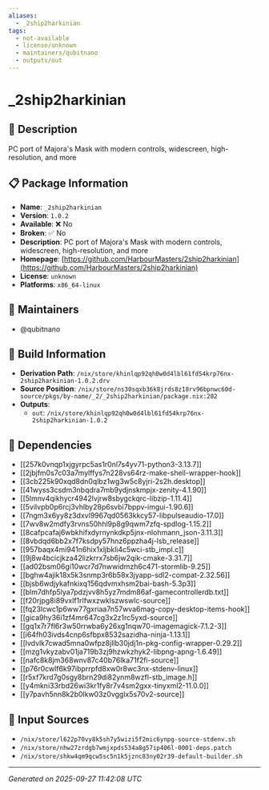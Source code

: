 ```yaml
---
aliases:
  - _2ship2harkinian
tags:
  - not-available
  - license/unknown
  - maintainers/qubitnano
  - outputs/out
---
```


# _2ship2harkinian

## 📝 Description

PC port of Majora's Mask with modern controls, widescreen, high-resolution, and more

## 📋 Package Information

- **Name**: `_2ship2harkinian`
- **Version**: `1.0.2`
- **Available**: ❌ No
- **Broken**: ✅ No
- **Description**: PC port of Majora's Mask with modern controls, widescreen, high-resolution, and more
- **Homepage**: [https://github.com/HarbourMasters/2ship2harkinian](https://github.com/HarbourMasters/2ship2harkinian)
- **License**: `unknown`
- **Platforms**: `x86_64-linux`
## 👥 Maintainers

- @qubitnano


## 🔧 Build Information

- **Derivation Path**: `/nix/store/khinlqp92qh0w0d4lbl61fd54krp76nx-2ship2harkinian-1.0.2.drv`
- **Source Position**: `/nix/store/ns30sqxb36k8jrds8z18rv96bpnwc60d-source/pkgs/by-name/_2/_2ship2harkinian/package.nix:202`
- **Outputs**:
  - `out`:  `/nix/store/khinlqp92qh0w0d4lbl61fd54krp76nx-2ship2harkinian-1.0.2`

## 🔗 Dependencies

- [[257k0vnqp1xjgyrpc5as1r0nl7s4yv71-python3-3.13.7]]
- [[2jbjfm0s7c03a7mylffys7n228vs64rz-make-shell-wrapper-hook]]
- [[3cb225k90xqd8dn0qlbz1wg3w5c8yjri-2s2h.desktop]]
- [[41wyss3csdm3nbqdra7mb9ydjnskmpjx-zenity-4.1.90]]
- [[5lmnv4qikhycr4942lvjrw8sbygckqrc-libzip-1.11.4]]
- [[5vilvpb0p6rcj3vhlby28p6svbi7bppv-imgui-1.90.6]]
- [[7ngm3x6yy8z3dxvl9967qd0563kkcy57-libpulseaudio-17.0]]
- [[7wv8w2mdfy3rvns50hhl9p8g9qwm7zfq-spdlog-1.15.2]]
- [[8cafpcafaj6wbkhifxdyrnynkdkp5jnx-nlohmann_json-3.11.3]]
- [[8vbdqd6bb2x7f7ksdpy57hnz6ppzha4j-lsb_release]]
- [[957baqx4mi941n6hix1xljbkli4c5wci-stb_impl.c]]
- [[9j8w4bcicjkza42lizkrrx7sb6jw2qik-cmake-3.31.7]]
- [[ad02bsm06gi10wcr7d7nwwidmzh6c471-stormlib-9.25]]
- [[bghw4ajik18x5k3snmp3r6b58x3jyapp-sdl2-compat-2.32.56]]
- [[bjsb6wdjykafnkixq156qdvmxhsm2bai-bash-5.3p3]]
- [[blm7dhfp5lya7pdzjvv8h5yz7mdm86af-gamecontrollerdb.txt]]
- [[f20rjpg8i89vxlf1rlfwxzwklszwswlc-source]]
- [[fq23lcwc1p6ww77gxriaa7n57wva6mag-copy-desktop-items-hook]]
- [[gica9hy36i1zf4mr647cg3x2z1rc5yxd-source]]
- [[gq1x7r7fl6r3w50rrwba6y26xg1nqw70-imagemagick-7.1.2-3]]
- [[i64fh03ivds4cnp6sfbpx8532sazidha-ninja-1.13.1]]
- [[lvdvlk7cwad5mna0wfpz8jllb30jdj1n-pkg-config-wrapper-0.29.2]]
- [[mzg1vkyzabv01ja719b3zj9hzwkzhyk2-libpng-apng-1.6.49]]
- [[nafc8k8jm368wnv87c40b76lka71f2fi-source]]
- [[p76r0cwlf6k97ibprrpfd8xw0r8wc3nx-stdenv-linux]]
- [[r5xf7krd7g0sgy8brn29di82ynm8wzfl-stb_image.h]]
- [[y4mkni33rbd26wi3kr1fy8r7v4sm2gxx-tinyxml2-11.0.0]]
- [[y7pavh5nn8k2b0lkw03z0vgglx5s70v2-source]]

## 📁 Input Sources

- `/nix/store/l622p70vy8k5sh7y5wizi5f2mic6ynpg-source-stdenv.sh`
- `/nix/store/nhw27zrdgb7wmjxpds534a8g57ip406l-0001-deps.patch`
- `/nix/store/shkw4qm9qcw5sc5n1k5jznc83ny02r39-default-builder.sh`

---
*Generated on 2025-09-27 11:42:08 UTC*
